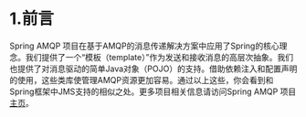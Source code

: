 # 1.前言
Spring AMQP 项目在基于AMQP的消息传递解决方案中应用了Spring的核心理念。我们提供了一个“模板（template）”作为发送和接收消息的高层次抽象。我们也提供了对消息驱动的简单Java对象（POJO）的支持。借助依赖注入和配置声明的使用，这些类库使管理AMQP资源更加容易。通过以上这些，你会看到和Spring框架中JMS支持的相似之处。更多项目相关信息请访问Spring AMQP 项目[主页](http://projects.spring.io/spring-amqp)。

